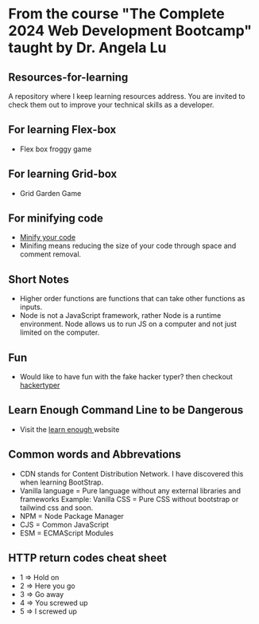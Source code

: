 # From the course "The Complete 2024 Web Development Bootcamp" taught by Dr. Angela Lu

## Resources-for-learning
A repository where I keep learning resources address. You are invited to check them out to improve your technical skills as a developer.
## For learning Flex-box
- <a href = "https://appbrewery.github.io/flexboxfroggy/" style="text-decoration:none;"> Flex box froggy game </a>

## For learning Grid-box
- <a href = "https://appbrewery.github.io/gridgarden/" style="text-decoration:none;"> Grid Garden Game </a>

## For minifying code
- <a href = "https://www.minifier.org/"> Minify your code </a>
- Minifing means reducing the size of your code through space and comment removal.

## Short Notes
- Higher order functions are functions that can take other functions as inputs.
- Node is not a JavaScript framework, rather Node is a runtime environment. Node allows us to run JS on a computer and not just limited on the computer.


## Fun
- Would like to have fun with the fake hacker typer? then checkout <a href = "https://hackertyper.com/"> hackertyper </a>

## Learn Enough Command Line to be Dangerous
- Visit the <a href = "https://www.learnenough.com/command-line-tutorial"> learn enough </a> website

## Common words and Abbrevations

- CDN stands for Content Distribution Network. I have discovered this when learning BootStrap.
- Vanilla language = Pure language without any external libraries and frameworks
  Example: Vanilla CSS = Pure CSS without bootstrap or tailwind css and soon.
- NPM = Node Package Manager
- CJS = Common JavaScript
- ESM = ECMAScript Modules

## HTTP return codes cheat sheet
- 1 => Hold on
- 2 => Here you go
- 3 => Go away
- 4 => You screwed up
- 5 => I screwed up
